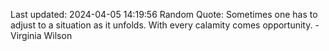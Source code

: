 Last updated: 2024-04-05 14:19:56
Random Quote: Sometimes one has to adjust to a situation as it unfolds. With every calamity comes opportunity. - Virginia Wilson